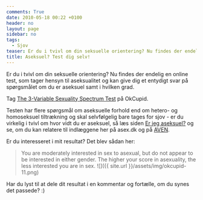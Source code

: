 ```yaml
---
comments: True
date: 2010-05-18 00:22 +0100
header: no
layout: page
sidebar: no
tags:
  - Sjov
teaser: Er du i tvivl om din seksuelle orientering? Nu findes der endelig en online test, som tager hensyn til aseksualitet og kan give dig et entydigt svar på spørgsmålet om du er aseksuel samt i hvilken grad.
title: Aseksuel? Test dig selv!
---
```

Er du i tvivl om din seksuelle orientering? Nu findes der endelig en online test, som tager hensyn til aseksualitet og kan give dig et entydigt svar på spørgsmålet om du er aseksuel samt i hvilken grad.

Tag [The 3-Variable Sexuality Spectrum Test](https://www.okcupid.com/tests/the-3-variable-sexuality-spectrum-test) på OkCupid.

Testen har flere spørgsmål om aseksuelle forhold end om hetero- og homoseksuel tiltrækning og skal selvfølgelig bare tages for sjov - er du virkelig i tvivl om hvor vidt du er aseksuel, så læs siden [Er jeg aseksuel?](er-jeg-aseksuel) og se, om du kan relatere til indlæggene her på asex.dk og på [AVEN](https://www.asexuality.org/).

Er du interesseret i mit resultat? Det blev sådan her:
> You are moderately interested in sex to asexual, but do not appear to be interested in either gender. The higher your score in asexuality, the less interested you are in sex.
![]({{ site.url }}/assets/img/okcupid-11.png)

Har du lyst til at dele dit resultat i en kommentar og fortælle, om du synes det passede? :)
